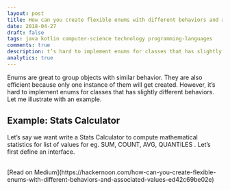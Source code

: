 ```yaml
---
layout: post
title: How can you create flexible enums with different behaviors and associated values?
date: 2018-04-27
draft: false
tags: java kotlin computer-science technology programming-languages
comments: true
description: t’s hard to implement enums for classes that has slightly different behaviors. But it’s easy to implement it using Kotlin’s sealed classes. It makes code concise and error safe.
analytics: true
---
```


Enums are great to group objects with similar behavior. They are also efficient because only one instance of them will get created. However, it’s hard to implement enums for classes that has slightly different behaviors. Let me illustrate with an example.

## Example: Stats Calculator

Let’s say we want write a Stats Calculator to compute mathematical statistics for list of values for eg. SUM, COUNT, AVG, QUANTILES . Let’s first define an interface.

<br>
[Read on Medium](https://hackernoon.com/how-can-you-create-flexible-enums-with-different-behaviors-and-associated-values-ed42c69be02e)
